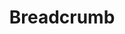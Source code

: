 ---
layout: pattern
categories: [patterns, breadcrumb]
title: Breadcrumb
type: [sub-nav-item]
permalink: /patterns/breadcrumb/
overview: Lorem ipsum dolor sit amet, consectetur adipiscing elit, sed do eiusmod tempor incididunt ut labore et dolore magna aliqua. Interdum velit euismod in pellentesque. 
description: |
   Lorem ipsum dolor sit amet, consectetur adipiscing elit, sed do eiusmod tempor incididunt ut labore et dolore magna aliqua. Interdum velit euismod in pellentesque. 
    
usa-link: "https://designsystem.digital.gov/components/breadcrumb/"
specification: |
    Lorem ipsum dolor sit amet, consectetur adipiscing elit, sed do eiusmod tempor incididunt ut labore et dolore magna aliqua. Interdum velit euismod in pellentesque. 
breadcrumbWrapping: true
### options:
    ### true
    ### false/leave blank
breadcrumbs:
  - text: Home
    link: /
  - text: Federal Contracting
    link: /
  - text: Contracting assistance programs
    link: /
  - text: Women-owned small business federal contracting program
    link: /
    current: true
    ### current page
#spec:

### Paths to view design and code... 
## designimg: can be used to show an image of the design until a coded version can be created. The htmlpath & csspath should be located in the pattens folder. Read more about creating coded components in /docs/creating-patterns 
# designimg: 
htmlpath: patterns/breadcrumb/breadcrumb.md
csspath: patterns/breadcrumb/index.scss
---